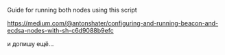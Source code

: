 Guide for running both nodes using this script

https://medium.com/@antonshater/configuring-and-running-beacon-and-ecdsa-nodes-with-sh-c6d9088b9efc

и допишу ещё...
